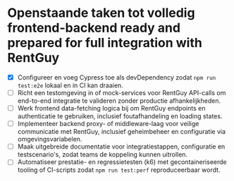 # Openstaande taken tot volledig frontend-backend ready and prepared for full integration with RentGuy

- [x] Configureer en voeg Cypress toe als devDependency zodat `npm run test:e2e` lokaal en in CI kan draaien.
- [ ] Richt een testomgeving in of mock-services voor RentGuy API-calls om end-to-end integratie te valideren zonder productie afhankelijkheden.
- [ ] Werk frontend data-fetching logica bij om RentGuy endpoints en authenticatie te gebruiken, inclusief foutafhandeling en loading states.
- [ ] Implementeer backend proxy- of middleware-laag voor veilige communicatie met RentGuy, inclusief geheimbeheer en configuratie via omgevingsvariabelen.
- [ ] Maak uitgebreide documentatie voor integratiestappen, configuratie en testscenario's, zodat teams de koppeling kunnen uitrollen.
- [ ] Automatiseer prestatie- en regressietesten (k6) met gecontaineriseerde tooling of CI-scripts zodat `npm run test:perf` reproduceerbaar wordt.

